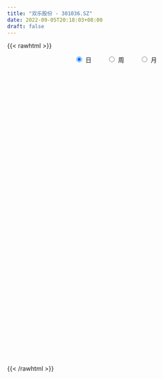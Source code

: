 ```yaml
---
title: "双乐股份 - 301036.SZ"
date: 2022-09-05T20:18:03+08:00
draft: false
---
```

{{< rawhtml >}}
    <div style="text-align: center">
        <label style="padding: 1rem;"><input style="margin-right: .5rem" type="radio" name="period" value="D" checked onclick="period_change(this)">日</label>
        <label style="padding: 1rem;"><input style="margin-right: .5rem" type="radio" name="period" value="W" onclick="period_change(this)">周</label>
        <label style="padding: 1rem;"><input style="margin-right: .5rem" type="radio" name="period" value="M" onclick="period_change(this)">月</label>
    </div>
    <div id="chart" style="height: 700px;"></div> 
    <script type="text/javascript">
        const D_v = [153762.07,126251.01,84949.29,69849.44,80782.59,73469.72,51397.75,56312.93,59452.34,41360.38,71730.62,47719.54,52540.87,50039.07,35344.68,31985.72,22675.09,29858.33,29718.58,23300.19,26400.86,23317.28,38440.43,23339.14,20609.1,12686.77,16178.25,14505.49,18533.64,16585.8,14935.94,16842.24,13216.31,29099.34,25934.45,18876.99,28046.88,31196.04,24257.16,21681.55,18810.96,8456.01,19578.14,13491.92,15110.78,20607.45,26061.91,15742.19,10563.94,9824.01,9355.2,13561.79,10124.98,14073.28,24256.46,29399.45,19292.21,23266.22,18485.92,12349.32,11635.61,15309.12,9799.78,14778.91,11418.19,7384.41,9998.25,8648.32,25158.43,15012.65,13387.76,16581.73,9358.26,10007.71,7995.97,8719.68,7016.68,20511.99,13114.26,10930.72,8389.3,10699.7,9010.41,9019.84,6145.81,14130.14,7373.84,4647.68,5785.12,5524.84,9450.26,12266.48,8627.11,6658.05,12721.81,6015.34,4343.0,4380.7,5258.48,7229.42,4435.42,5461.63,5295.84,4515.47,2835.27,10820.63,10024.71,9581.42,8491.79,10672.95,5934.05,9618.57,6026.34,5187.42,11360.18,7428.95,16376.05,7838.52,9812.78,9170.73,7959.97,7090.33,6896.0,5394.1,5692.26,6889.6,3934.26,4206.14,4140.1,2586.42,5145.42,13517.0,10243.38,9424.5,6106.31,7109.7,7485.88,10714.01,7029.96,5939.11,8563.02,10378.45,8129.18,5642.83,3888.5,6891.08,9194.39,6148.93,5103.18,11249.59,12143.07,11280.3,7690.79,5221.16,7366.17,5510.66,3813.03,7883.09,8442.21,5029.63,4045.3,5328.02,9396.73,4502.88,6416.12,15400.56,21500.93,17816.36,16370.46,10070.94,16284.92,8325.61,4293.6,5904.42,5621.79,7025.2,8410.98,13091.59,9206.54,7913.75,6355.25,7156.74,6748.26,5387.23,3395.45,4239.53,5446.97,8314.18,5310.84,4307.85,4218.73,4689.78,4772.15,4043.28,4725.08,7109.96,3837.45,3314.92,6969.11,4188.64,6840.83,7239.3,7121.48,7308.29,4752.17,6439.26,4260.87,3952.89,8613.31,10691.62,8765.43,6399.01,12025.7,9717.43,8548.74,6134.94,6290.92,9875.16,9704.56,20486.11,11139.44,8294.08,6702.0,6188.15,6164.32,5545.48,4291.36,4602.8,5001.16,5309.93,3694.0,4665.26,15399.54,10641.89,8160.45,4611.29,4647.0,5980.58,4811.85,5698.21,3929.47,5480.63,14642.43,16944.91,11730.49,8943.65,6182.77,7335.02,10203.41,7013.92,9357.18,13924.2,9185.43,6442.75,9037.0,8929.87,7489.08,10672.9,9221.85,6586.89,12800.13,7620.2,11491.94,6893.62,5259.0,7378.63,5220.7,5900.05,4995.05]
const D_histogram = [0.0,-0.1889002849,-0.4845902485,-0.6161815276,-0.5874766947,-0.4839942063,-0.5070809436,-0.4144034898,-0.3462548689,-0.2522295355,0.0112903683,0.122784651,0.3007081097,0.1490476956,0.0664552628,0.0543058283,0.058742048,0.1338341759,0.2055745583,0.2818338391,0.1635561392,0.1640229664,0.0387689617,-0.1128580474,-0.2434532546,-0.2711404537,-0.2673572295,-0.2345034424,-0.1456877836,-0.1307810883,-0.0943975561,-0.1221879124,-0.0940157688,-0.0052265452,0.1366972003,0.1612216299,0.2955805999,0.3219479157,0.2197999014,-0.0103757172,-0.3431682616,-0.5235784877,-0.769497201,-0.858035188,-0.8566492809,-0.7376705662,-0.7741808948,-0.6804702969,-0.5684898839,-0.5051541673,-0.3978956216,-0.2608029402,-0.1664861937,-0.0422804011,0.1433841603,0.0262965675,-0.0460049839,-0.2235484679,-0.3953357875,-0.459158687,-0.4183723536,-0.3999955342,-0.2859498548,-0.1083330398,0.0171019143,0.136400988,0.2682638296,0.3787794962,0.5924265294,0.7011728617,0.8102610031,0.7633028979,0.7443425491,0.7045756557,0.6841552309,0.6594175261,0.6209186765,0.6631041346,0.6908732165,0.6791344568,0.6187260686,0.5991302596,0.5843550376,0.4897191581,0.3967362136,0.1862294598,0.0001019159,-0.0920652537,-0.1445492024,-0.1563161921,-0.1581820521,-0.1138167839,-0.0999769268,-0.0770494978,-0.1439025796,-0.2185234494,-0.2285091928,-0.2001294864,-0.206808709,-0.2595295832,-0.2745737496,-0.2090670689,-0.1407025048,-0.0827442414,-0.0309672398,0.0717277088,0.1580322846,0.1934413844,0.1608297285,0.2164768317,0.2276676352,0.2762589208,0.2857647911,0.2562213417,0.3014464738,0.2883690084,0.3198253286,0.298959074,0.1633857122,-0.0194803057,-0.2408650283,-0.371491757,-0.5026327766,-0.5175858847,-0.4551984045,-0.3274230085,-0.2252424482,-0.1669216949,-0.1553608334,-0.1184769161,-0.0597263613,0.0129769888,0.0248526799,0.0885446678,0.1288429719,0.1156963369,0.1447817658,0.1104143649,0.0812219103,0.0464073811,0.085093151,0.1121042006,0.127573583,0.100245637,0.0792060826,-0.0109981183,-0.1321415398,-0.1868914466,-0.1992838472,-0.2203996136,-0.3564164931,-0.3912208401,-0.3547655466,-0.2664522589,-0.1592302647,-0.0696652078,-0.0205924333,0.0292929702,0.0808349338,0.0992583877,0.0785010144,0.0896164413,0.137152948,0.1466388664,0.1888798234,0.2311372221,0.2993808637,0.2220227553,0.0997113307,0.0109299104,0.0703235193,0.0246726983,-0.002794469,0.0323595467,0.048687177,-0.0058261696,-0.0348617624,-0.2601160158,-0.4364111075,-0.4881820563,-0.5238092942,-0.4511681418,-0.3255714816,-0.212192228,-0.0832125582,0.0202555324,0.0958815583,0.1709335717,0.2432163924,0.267938531,0.2590293641,0.2582735248,0.2040049239,0.16260963,0.1585240604,0.0736535752,0.052834408,0.0354798992,0.0504819827,0.0720995259,0.094013248,0.1255985832,0.1670474679,0.2210595533,0.2387674624,0.2296954334,0.1891122438,0.1770617765,0.1633397368,0.1131791439,0.0623345906,0.0429407518,0.0173749792,0.0268937787,0.0406118515,0.0095633661,0.0222613157,0.0648531808,0.1180578338,0.2035741719,0.2080312813,0.2075611368,0.1767508382,0.146643317,0.0933314505,0.0414592342,-0.0030568442,-0.030410838,-0.0761371943,-0.1218739354,-0.125374863,-0.0955521554,-0.0895844233,-0.0463467006,0.0091556979,0.0445260734,0.0493680136,0.0461961593,0.0387005739,0.0217797391,0.0259539605,0.0443485338,0.0622944987,0.1056799644,0.0552815373,0.0130729946,0.0145566267,0.0362947726,0.0695057826,0.0773758893,0.0930246015,0.1265563259,0.1201109388,0.100159973,0.1089376181,0.0871501227,0.0611883791,0.0031993157,-0.037369722,-0.0360904074,-0.1093980714,-0.1609073191,-0.2288719866,-0.2603082921,-0.2723516793,-0.2869422981,-0.2755453663,-0.2408094206,-0.2054806282]
const D_fast = [0.0,-0.2361253561,-0.6529628818,-0.9385995429,-1.0567638837,-1.0742799469,-1.2241369201,-1.2350603387,-1.253475435,-1.2225074854,-0.9561649896,-0.8139745442,-0.560874058,-0.6752725482,-0.7412511653,-0.7398241427,-0.7207024111,-0.6121517392,-0.4890177171,-0.3422999766,-0.4196886417,-0.3782160729,-0.4937778372,-0.6736193581,-0.8650778789,-0.9605501915,-1.0236062747,-1.0493783481,-0.9969846353,-1.014773212,-1.0019890689,-1.0603264032,-1.0556582019,-0.9681756145,-0.792077569,-0.7272477319,-0.5189936119,-0.4121393172,-0.4593373562,-0.6921069041,-1.1106915139,-1.4219963619,-1.8602893754,-2.1633361595,-2.3761125726,-2.4415514994,-2.6716070517,-2.748014028,-2.7781560861,-2.8411089112,-2.8333242709,-2.7614323246,-2.7087371265,-2.5951014342,-2.3735908328,-2.4841042837,-2.567907081,-2.801337682,-3.0719589485,-3.2505715197,-3.3143782747,-3.3960003389,-3.3534421232,-3.2029085682,-3.0731981354,-2.9197988147,-2.7208700158,-2.5156594751,-2.1539058096,-1.8698662619,-1.5582128696,-1.4143452504,-1.2472199619,-1.1108429414,-0.9602245584,-0.8201078817,-0.7033770622,-0.4954155705,-0.2949281844,-0.13688333,-0.0426102009,0.0875765549,0.2188900923,0.2466840023,0.2528851112,0.0889357224,-0.0971663426,-0.2123498255,-0.3009710748,-0.3518171126,-0.3932284856,-0.3773174134,-0.388471788,-0.3848067335,-0.4876354601,-0.6168871923,-0.6840002339,-0.7056528991,-0.7640342989,-0.8816375689,-0.9653251728,-0.9520852593,-0.9188963213,-0.8816241184,-0.8375889267,-0.7169620508,-0.5911494039,-0.507379958,-0.4997841818,-0.3900178707,-0.3219101584,-0.2042541426,-0.1233070745,-0.0887951884,0.0317915621,0.0908063488,0.2022190011,0.256092515,0.1613655813,-0.026370513,-0.3079714927,-0.5314711607,-0.7882703745,-0.9326199537,-0.9840320747,-0.9381124307,-0.8922424825,-0.8756521529,-0.9029314998,-0.8956668115,-0.851847847,-0.7759002498,-0.7578113887,-0.6719832339,-0.5994741868,-0.5836967376,-0.5184158672,-0.5251796768,-0.5340666539,-0.5572793379,-0.4973202801,-0.4422831804,-0.3949204023,-0.397186939,-0.3984249727,-0.4913787032,-0.6455575096,-0.7470302781,-0.8092436406,-0.8854593104,-1.1105803131,-1.2431898701,-1.2954259632,-1.2737257403,-1.2063113122,-1.1341625573,-1.0902378911,-1.0330292451,-0.9612785481,-0.9180404972,-0.9191726169,-0.8856530797,-0.803828336,-0.757682701,-0.6682217882,-0.5681800839,-0.4250912264,-0.4469436459,-0.544327238,-0.6303761805,-0.5534016919,-0.5928843382,-0.6210501228,-0.5778062204,-0.5493067958,-0.6052766849,-0.6430277183,-0.9333109757,-1.2187088443,-1.3925253072,-1.5591048686,-1.5992557516,-1.5550519619,-1.4947207653,-1.386544235,-1.2780122613,-1.1784158458,-1.0606304395,-0.9275435207,-0.8358367493,-0.7799885751,-0.7161760333,-0.7194434032,-0.7201862896,-0.6846408441,-0.7510979355,-0.7587085007,-0.7671930347,-0.7395704556,-0.6999280308,-0.6545109968,-0.5915260158,-0.5083152641,-0.3990382904,-0.3216385157,-0.2732866863,-0.266591815,-0.2343768382,-0.2072639436,-0.2291297505,-0.2643906563,-0.2730493071,-0.2942713349,-0.2780290907,-0.2541580551,-0.2828156989,-0.2645524204,-0.2057472601,-0.1230281487,0.0133817324,0.0698466622,0.1212668019,0.1346442128,0.1411975208,0.111218517,0.0697111092,0.0244308198,-0.0105258835,-0.0752865384,-0.1514917634,-0.1863364067,-0.180401738,-0.1968301116,-0.1651790641,-0.1073877412,-0.0608858473,-0.0437019037,-0.0353247182,-0.0331451601,-0.04462106,-0.0339583485,-0.0044766418,0.0290429478,0.0988484045,0.0622703618,0.0233300677,0.0284528566,0.0592646956,0.1098521513,0.1370662302,0.1759710929,0.2411418987,0.2647242463,0.2698132737,0.3058253234,0.3058253586,0.2951607098,0.2379714754,0.1880600071,0.18031672,0.079659538,-0.0120765394,-0.1372592036,-0.2337725821,-0.3139038891,-0.4002300824,-0.4577194922,-0.4831859017,-0.4992272664]
const D_slow = [0.0,-0.0472250712,-0.1683726333,-0.3224180152,-0.4692871889,-0.5902857405,-0.7170559764,-0.8206568489,-0.9072205661,-0.97027795,-0.9674553579,-0.9367591951,-0.8615821677,-0.8243202438,-0.8077064281,-0.794129971,-0.779444459,-0.7459859151,-0.6945922755,-0.6241338157,-0.5832447809,-0.5422390393,-0.5325467989,-0.5607613107,-0.6216246244,-0.6894097378,-0.7562490452,-0.8148749058,-0.8512968517,-0.8839921237,-0.9075915128,-0.9381384909,-0.9616424331,-0.9629490694,-0.9287747693,-0.8884693618,-0.8145742118,-0.7340872329,-0.6791372576,-0.6817311869,-0.7675232523,-0.8984178742,-1.0907921744,-1.3053009714,-1.5194632917,-1.7038809332,-1.8974261569,-2.0675437311,-2.2096662021,-2.3359547439,-2.4354286493,-2.5006293844,-2.5422509328,-2.5528210331,-2.516974993,-2.5104008512,-2.5219020971,-2.5777892141,-2.676623161,-2.7914128327,-2.8960059211,-2.9960048047,-3.0674922684,-3.0945755283,-3.0903000497,-3.0561998027,-2.9891338453,-2.8944389713,-2.7463323389,-2.5710391235,-2.3684738727,-2.1776481483,-1.991562511,-1.8154185971,-1.6443797893,-1.4795254078,-1.3242957387,-1.1585197051,-0.9858014009,-0.8160177867,-0.6613362696,-0.5115537047,-0.3654649453,-0.2430351558,-0.1438511024,-0.0972937374,-0.0972682585,-0.1202845719,-0.1564218725,-0.1955009205,-0.2350464335,-0.2635006295,-0.2884948612,-0.3077572356,-0.3437328805,-0.3983637429,-0.4554910411,-0.5055234127,-0.55722559,-0.6221079857,-0.6907514231,-0.7430181904,-0.7781938166,-0.7988798769,-0.8066216869,-0.7886897597,-0.7491816885,-0.7008213424,-0.6606139103,-0.6064947024,-0.5495777936,-0.4805130634,-0.4090718656,-0.3450165302,-0.2696549117,-0.1975626596,-0.1176063275,-0.042866559,-0.0020201309,-0.0068902073,-0.0671064644,-0.1599794037,-0.2856375978,-0.415034069,-0.5288336701,-0.6106894222,-0.6670000343,-0.708730458,-0.7475706664,-0.7771898954,-0.7921214857,-0.7888772385,-0.7826640686,-0.7605279016,-0.7283171587,-0.6993930744,-0.663197633,-0.6355940418,-0.6152885642,-0.6036867189,-0.5824134312,-0.554387381,-0.5224939853,-0.497432576,-0.4776310554,-0.4803805849,-0.5134159699,-0.5601388315,-0.6099597933,-0.6650596967,-0.75416382,-0.85196903,-0.9406604167,-1.0072734814,-1.0470810476,-1.0644973495,-1.0696454578,-1.0623222153,-1.0421134819,-1.0172988849,-0.9976736313,-0.975269521,-0.940981284,-0.9043215674,-0.8571016116,-0.799317306,-0.7244720901,-0.6689664013,-0.6440385686,-0.641306091,-0.6237252112,-0.6175570366,-0.6182556538,-0.6101657672,-0.5979939729,-0.5994505153,-0.6081659559,-0.6731949599,-0.7822977367,-0.9043432508,-1.0352955744,-1.1480876098,-1.2294804802,-1.2825285372,-1.3033316768,-1.2982677937,-1.2742974041,-1.2315640112,-1.1707599131,-1.1037752803,-1.0390179393,-0.9744495581,-0.9234483271,-0.8827959196,-0.8431649045,-0.8247515107,-0.8115429087,-0.8026729339,-0.7900524382,-0.7720275568,-0.7485242448,-0.717124599,-0.675362732,-0.6200978437,-0.5604059781,-0.5029821197,-0.4557040588,-0.4114386147,-0.3706036804,-0.3423088945,-0.3267252468,-0.3159900589,-0.3116463141,-0.3049228694,-0.2947699065,-0.292379065,-0.2868137361,-0.2706004409,-0.2410859825,-0.1901924395,-0.1381846192,-0.086294335,-0.0421066254,-0.0054457962,0.0178870665,0.028251875,0.027487664,0.0198849545,0.0008506559,-0.029617828,-0.0609615437,-0.0848495826,-0.1072456884,-0.1188323635,-0.116543439,-0.1054119207,-0.0930699173,-0.0815208775,-0.071845734,-0.0664007992,-0.0599123091,-0.0488251756,-0.0332515509,-0.0068315598,0.0069888245,0.0102570731,0.0138962298,0.022969923,0.0403463686,0.0596903409,0.0829464913,0.1145855728,0.1446133075,0.1696533008,0.1968877053,0.218675236,0.2339723307,0.2347721597,0.2254297292,0.2164071273,0.1890576095,0.1488307797,0.091612783,0.02653571,-0.0415522098,-0.1132877843,-0.1821741259,-0.2423764811,-0.2937466381]
const D_data = [['2021-07-29', 48.18, 50.66, 44.4, 54.47],['2021-07-30', 48.0, 47.7, 46.28, 53.6],['2021-08-02', 46.29, 44.76, 42.0, 46.78],['2021-08-03', 43.77, 45.18, 43.43, 45.93],['2021-08-04', 44.6, 46.37, 43.7, 48.49],['2021-08-05', 45.02, 47.16, 43.5, 48.29],['2021-08-06', 46.35, 45.3, 44.62, 47.68],['2021-08-09', 44.4, 46.46, 42.55, 46.8],['2021-08-10', 45.8, 46.16, 45.6, 48.26],['2021-08-11', 44.91, 46.55, 44.5, 47.3],['2021-08-12', 46.02, 49.41, 45.48, 51.75],['2021-08-13', 48.5, 48.44, 48.09, 51.31],['2021-08-16', 48.97, 50.1, 48.02, 51.1],['2021-08-17', 49.5, 46.1, 45.8, 50.58],['2021-08-18', 45.7, 46.3, 45.3, 46.99],['2021-08-19', 45.81, 46.86, 45.0, 48.0],['2021-08-20', 46.69, 46.98, 45.82, 47.98],['2021-08-23', 46.78, 48.05, 46.72, 48.13],['2021-08-24', 47.67, 48.44, 47.67, 50.3],['2021-08-25', 48.4, 49.0, 48.12, 49.62],['2021-08-26', 48.54, 46.54, 46.06, 48.7],['2021-08-27', 46.5, 47.76, 46.14, 48.09],['2021-08-30', 46.66, 45.85, 45.33, 48.68],['2021-08-31', 45.55, 44.66, 44.22, 45.99],['2021-09-01', 45.4, 43.93, 42.83, 45.4],['2021-09-02', 43.73, 44.49, 43.56, 44.78],['2021-09-03', 44.75, 44.5, 44.29, 45.98],['2021-09-06', 44.34, 44.65, 43.78, 44.85],['2021-09-07', 44.84, 45.41, 44.41, 46.0],['2021-09-08', 45.42, 44.53, 44.21, 45.59],['2021-09-09', 44.2, 44.72, 44.13, 45.85],['2021-09-10', 44.72, 43.72, 43.31, 44.93],['2021-09-13', 43.72, 44.2, 43.1, 44.42],['2021-09-14', 44.99, 45.1, 44.96, 47.56],['2021-09-15', 44.4, 46.31, 43.49, 46.69],['2021-09-16', 45.8, 45.28, 44.91, 47.33],['2021-09-17', 45.6, 47.15, 45.15, 47.5],['2021-09-22', 46.99, 46.37, 45.88, 49.56],['2021-09-23', 46.11, 44.67, 44.63, 47.27],['2021-09-24', 43.55, 42.15, 42.06, 43.6],['2021-09-27', 41.95, 39.09, 38.6, 41.97],['2021-09-28', 39.22, 39.14, 38.58, 39.86],['2021-09-29', 38.7, 36.5, 36.5, 39.13],['2021-09-30', 37.77, 36.74, 36.5, 37.99],['2021-10-08', 37.5, 36.74, 36.5, 37.5],['2021-10-11', 37.3, 37.67, 36.68, 38.2],['2021-10-12', 37.35, 35.08, 34.44, 37.5],['2021-10-13', 34.93, 36.0, 34.77, 36.17],['2021-10-14', 36.0, 35.98, 35.6, 36.44],['2021-10-15', 35.98, 35.09, 34.9, 36.0],['2021-10-18', 35.2, 35.4, 35.0, 35.5],['2021-10-19', 36.02, 35.82, 35.52, 36.58],['2021-10-20', 35.5, 35.38, 35.2, 35.86],['2021-10-21', 35.5, 35.9, 35.2, 36.49],['2021-10-22', 36.25, 37.19, 35.69, 37.66],['2021-10-25', 32.3, 33.29, 32.0, 34.34],['2021-10-26', 32.81, 32.97, 32.33, 33.69],['2021-10-27', 33.08, 30.5, 30.36, 33.56],['2021-10-28', 30.5, 29.0, 28.92, 30.5],['2021-10-29', 29.01, 28.98, 28.94, 29.6],['2021-11-01', 28.98, 29.47, 28.79, 29.95],['2021-11-02', 29.85, 28.6, 28.5, 30.29],['2021-11-03', 28.98, 29.45, 28.6, 29.6],['2021-11-04', 29.91, 30.44, 29.45, 30.9],['2021-11-05', 30.14, 30.13, 29.95, 30.8],['2021-11-08', 30.17, 30.34, 29.86, 30.64],['2021-11-09', 30.1, 30.91, 30.1, 31.28],['2021-11-10', 31.0, 31.14, 30.46, 31.15],['2021-11-11', 31.13, 33.3, 31.05, 33.44],['2021-11-12', 33.0, 33.0, 32.3, 33.53],['2021-11-15', 33.15, 33.85, 32.91, 34.2],['2021-11-16', 33.71, 32.37, 32.37, 34.0],['2021-11-17', 32.49, 32.85, 32.4, 33.49],['2021-11-18', 32.86, 32.74, 32.7, 33.57],['2021-11-19', 32.62, 33.13, 32.38, 33.45],['2021-11-22', 33.25, 33.27, 33.05, 33.7],['2021-11-23', 33.08, 33.24, 32.99, 33.45],['2021-11-24', 33.09, 34.6, 32.8, 34.89],['2021-11-25', 34.63, 35.0, 34.19, 35.37],['2021-11-26', 34.63, 34.97, 34.53, 35.98],['2021-11-29', 34.06, 34.58, 34.06, 34.94],['2021-11-30', 34.86, 35.28, 34.73, 35.87],['2021-12-01', 35.18, 35.66, 34.9, 35.77],['2021-12-02', 35.7, 34.75, 34.6, 35.71],['2021-12-03', 34.6, 34.59, 34.24, 34.99],['2021-12-06', 34.89, 32.51, 32.32, 34.95],['2021-12-07', 32.66, 31.8, 31.71, 32.94],['2021-12-08', 31.8, 32.17, 31.8, 32.6],['2021-12-09', 32.09, 32.16, 32.09, 32.69],['2021-12-10', 32.01, 32.35, 32.0, 32.8],['2021-12-13', 32.79, 32.28, 32.22, 34.56],['2021-12-14', 32.24, 32.83, 31.8, 33.51],['2021-12-15', 32.79, 32.48, 32.3, 33.19],['2021-12-16', 32.51, 32.58, 32.32, 32.72],['2021-12-17', 32.6, 31.2, 30.8, 32.6],['2021-12-20', 31.18, 30.52, 30.45, 31.18],['2021-12-21', 30.5, 30.86, 30.25, 30.98],['2021-12-22', 31.09, 31.15, 30.86, 31.33],['2021-12-23', 31.13, 30.53, 30.51, 31.39],['2021-12-24', 30.5, 29.52, 29.48, 30.83],['2021-12-27', 29.78, 29.5, 29.15, 29.8],['2021-12-28', 29.54, 30.35, 29.52, 30.38],['2021-12-29', 30.5, 30.5, 30.14, 30.8],['2021-12-30', 30.79, 30.51, 30.35, 30.89],['2021-12-31', 30.53, 30.57, 30.42, 30.8],['2022-01-04', 31.48, 31.53, 30.92, 31.58],['2022-01-05', 31.29, 31.82, 30.95, 31.89],['2022-01-06', 31.53, 31.55, 31.42, 32.38],['2022-01-07', 31.6, 30.75, 30.6, 31.68],['2022-01-10', 30.74, 31.98, 30.41, 31.98],['2022-01-11', 31.88, 31.7, 31.58, 32.28],['2022-01-12', 31.64, 32.46, 31.64, 32.61],['2022-01-13', 32.44, 32.29, 32.24, 32.7],['2022-01-14', 32.05, 31.91, 31.65, 32.6],['2022-01-17', 32.39, 33.07, 31.8, 33.3],['2022-01-18', 33.0, 32.63, 32.4, 33.09],['2022-01-19', 32.95, 33.46, 32.85, 33.81],['2022-01-20', 33.3, 33.07, 32.87, 33.35],['2022-01-21', 33.44, 31.39, 31.31, 33.44],['2022-01-24', 30.52, 29.99, 29.96, 31.38],['2022-01-25', 30.38, 28.3, 28.3, 30.38],['2022-01-26', 28.31, 28.22, 28.0, 28.99],['2022-01-27', 28.81, 27.12, 27.08, 28.81],['2022-01-28', 27.2, 27.72, 27.0, 28.03],['2022-02-07', 28.28, 28.36, 27.84, 28.65],['2022-02-08', 28.48, 29.3, 28.12, 29.55],['2022-02-09', 28.87, 29.29, 28.87, 29.57],['2022-02-10', 29.49, 28.92, 28.72, 29.5],['2022-02-11', 28.78, 28.29, 28.15, 28.8],['2022-02-14', 28.03, 28.52, 27.77, 28.82],['2022-02-15', 28.55, 28.87, 28.01, 29.09],['2022-02-16', 28.67, 29.27, 27.7, 29.27],['2022-02-17', 29.2, 28.64, 28.64, 30.1],['2022-02-18', 28.99, 29.43, 28.01, 29.45],['2022-02-21', 29.26, 29.4, 29.11, 29.84],['2022-02-22', 29.21, 28.8, 28.66, 29.5],['2022-02-23', 28.93, 29.38, 28.83, 29.49],['2022-02-24', 29.38, 28.58, 28.05, 29.89],['2022-02-25', 28.98, 28.46, 28.43, 29.38],['2022-02-28', 28.46, 28.18, 27.75, 28.57],['2022-03-01', 28.25, 29.08, 28.13, 29.18],['2022-03-02', 29.28, 29.11, 29.05, 30.0],['2022-03-03', 29.48, 29.1, 28.95, 29.56],['2022-03-04', 28.9, 28.55, 28.4, 29.1],['2022-03-07', 28.44, 28.5, 28.13, 28.76],['2022-03-08', 28.47, 27.29, 27.2, 28.47],['2022-03-09', 27.31, 26.2, 24.99, 27.49],['2022-03-10', 26.48, 26.35, 26.26, 27.1],['2022-03-11', 26.28, 26.46, 25.51, 26.57],['2022-03-14', 26.5, 26.0, 25.73, 27.28],['2022-03-15', 25.76, 23.8, 23.79, 25.89],['2022-03-16', 24.45, 24.19, 23.0, 24.59],['2022-03-17', 24.35, 24.66, 24.35, 25.19],['2022-03-18', 24.66, 25.26, 24.66, 25.44],['2022-03-21', 25.06, 25.71, 25.06, 25.79],['2022-03-22', 25.55, 25.78, 25.3, 26.13],['2022-03-23', 25.78, 25.46, 25.32, 26.14],['2022-03-24', 25.11, 25.59, 24.96, 26.4],['2022-03-25', 25.21, 25.78, 25.21, 26.35],['2022-03-28', 25.5, 25.48, 25.17, 25.93],['2022-03-29', 25.48, 24.91, 24.77, 25.74],['2022-03-30', 24.92, 25.21, 24.63, 25.4],['2022-03-31', 25.21, 25.78, 25.0, 26.28],['2022-04-01', 25.65, 25.44, 25.28, 25.82],['2022-04-06', 25.65, 26.0, 25.31, 26.09],['2022-04-07', 25.92, 26.28, 25.6, 27.2],['2022-04-08', 26.71, 27.01, 26.2, 27.4],['2022-04-11', 27.01, 25.27, 24.71, 27.01],['2022-04-12', 24.0, 24.2, 23.0, 24.25],['2022-04-13', 23.76, 24.0, 23.5, 24.34],['2022-04-14', 23.99, 25.72, 23.98, 26.08],['2022-04-15', 25.83, 24.39, 24.38, 25.83],['2022-04-18', 24.39, 24.34, 23.6, 24.54],['2022-04-19', 24.27, 25.07, 24.27, 25.17],['2022-04-20', 24.77, 24.92, 24.72, 25.54],['2022-04-21', 24.88, 23.86, 23.78, 25.35],['2022-04-22', 23.56, 23.85, 23.0, 24.4],['2022-04-25', 23.53, 20.49, 20.49, 23.62],['2022-04-26', 20.65, 19.63, 19.59, 21.28],['2022-04-27', 19.57, 20.08, 18.9, 20.15],['2022-04-28', 20.06, 19.5, 19.33, 20.43],['2022-04-29', 19.61, 20.41, 19.57, 20.66],['2022-05-05', 20.51, 21.13, 20.27, 21.38],['2022-05-06', 20.82, 21.23, 20.58, 21.6],['2022-05-09', 21.23, 21.78, 21.23, 21.84],['2022-05-10', 21.44, 21.88, 21.33, 22.0],['2022-05-11', 21.88, 21.88, 21.68, 22.26],['2022-05-12', 21.98, 22.21, 21.89, 23.46],['2022-05-13', 22.0, 22.57, 21.95, 22.88],['2022-05-16', 22.65, 22.28, 22.14, 22.84],['2022-05-17', 22.39, 21.96, 21.71, 22.58],['2022-05-18', 21.85, 22.1, 21.84, 22.34],['2022-05-19', 21.05, 21.33, 21.05, 21.4],['2022-05-20', 21.48, 21.25, 21.13, 21.55],['2022-05-23', 21.27, 21.6, 21.14, 21.62],['2022-05-24', 21.66, 20.32, 20.32, 21.74],['2022-05-25', 20.68, 20.77, 20.32, 20.83],['2022-05-26', 21.08, 20.63, 20.2, 21.14],['2022-05-27', 20.64, 20.95, 20.51, 21.43],['2022-05-30', 21.26, 21.07, 20.7, 21.27],['2022-05-31', 21.07, 21.15, 20.72, 21.3],['2022-06-01', 21.04, 21.4, 20.82, 21.58],['2022-06-02', 21.4, 21.74, 21.01, 21.76],['2022-06-06', 21.68, 22.22, 21.68, 22.38],['2022-06-07', 22.42, 22.06, 21.8, 22.42],['2022-06-08', 22.0, 21.86, 21.5, 22.19],['2022-06-09', 21.9, 21.43, 21.42, 22.0],['2022-06-10', 21.45, 21.73, 21.3, 21.9],['2022-06-13', 21.45, 21.72, 21.0, 21.72],['2022-06-14', 21.37, 21.15, 20.49, 21.39],['2022-06-15', 21.01, 20.89, 20.87, 21.65],['2022-06-16', 20.88, 21.09, 20.75, 21.25],['2022-06-17', 21.5, 20.87, 20.32, 21.56],['2022-06-20', 21.0, 21.24, 20.8, 21.59],['2022-06-21', 21.29, 21.34, 20.96, 21.56],['2022-06-22', 21.23, 20.71, 20.71, 21.3],['2022-06-23', 21.07, 21.18, 20.72, 21.2],['2022-06-24', 21.29, 21.7, 21.07, 21.75],['2022-06-27', 21.73, 22.13, 21.5, 22.17],['2022-06-28', 22.12, 23.01, 21.9, 23.55],['2022-06-29', 22.91, 22.38, 22.28, 23.38],['2022-06-30', 22.39, 22.48, 22.2, 22.83],['2022-07-01', 22.58, 22.16, 22.0, 22.74],['2022-07-04', 22.27, 22.13, 21.85, 22.57],['2022-07-05', 22.24, 21.71, 21.44, 22.24],['2022-07-06', 21.75, 21.5, 21.22, 21.75],['2022-07-07', 21.56, 21.35, 21.31, 21.68],['2022-07-08', 21.55, 21.36, 21.25, 21.55],['2022-07-11', 21.36, 20.89, 20.6, 21.36],['2022-07-12', 20.79, 20.56, 20.53, 21.08],['2022-07-13', 20.56, 20.85, 20.56, 20.9],['2022-07-14', 20.62, 21.24, 20.62, 21.28],['2022-07-15', 22.0, 20.95, 20.69, 22.0],['2022-07-18', 21.3, 21.48, 20.86, 21.55],['2022-07-19', 21.45, 21.87, 21.45, 22.2],['2022-07-20', 21.99, 21.87, 21.7, 21.99],['2022-07-21', 21.69, 21.62, 21.58, 21.94],['2022-07-22', 21.73, 21.55, 21.3, 21.75],['2022-07-25', 21.71, 21.49, 21.38, 21.85],['2022-07-26', 21.33, 21.32, 20.91, 21.45],['2022-07-27', 21.31, 21.56, 21.2, 21.62],['2022-07-28', 21.62, 21.82, 21.6, 21.92],['2022-07-29', 21.82, 21.95, 21.82, 22.58],['2022-08-01', 22.0, 22.5, 21.75, 22.75],['2022-08-02', 22.2, 21.37, 21.22, 22.27],['2022-08-03', 21.38, 21.25, 21.1, 21.96],['2022-08-04', 21.45, 21.7, 21.32, 21.73],['2022-08-05', 21.67, 22.04, 21.62, 22.05],['2022-08-08', 21.97, 22.38, 21.85, 22.45],['2022-08-09', 22.36, 22.24, 22.18, 22.44],['2022-08-10', 22.24, 22.48, 22.15, 22.57],['2022-08-11', 22.6, 22.94, 22.4, 23.04],['2022-08-12', 22.94, 22.63, 22.56, 23.15],['2022-08-15', 22.64, 22.5, 22.27, 22.67],['2022-08-16', 22.4, 22.94, 22.4, 23.0],['2022-08-17', 23.07, 22.63, 22.47, 23.17],['2022-08-18', 22.59, 22.54, 22.35, 22.65],['2022-08-19', 22.55, 21.97, 21.95, 22.8],['2022-08-22', 21.96, 21.94, 21.77, 22.16],['2022-08-23', 21.94, 22.36, 21.85, 22.39],['2022-08-24', 22.33, 21.2, 21.14, 22.34],['2022-08-25', 21.0, 21.05, 20.62, 21.48],['2022-08-26', 20.98, 20.38, 20.2, 21.16],['2022-08-29', 20.08, 20.38, 19.9, 20.47],['2022-08-30', 20.37, 20.29, 20.05, 20.7],['2022-08-31', 20.29, 19.95, 19.76, 20.4],['2022-09-01', 20.25, 20.02, 19.8, 20.25],['2022-09-02', 20.49, 20.2, 19.99, 20.49],['2022-09-05', 20.19, 20.18, 20.0, 20.33]]
const W_v = [280013.08,360448.79,276575.81,192585.43,132595.24,111253.69,81403.11,115173.97,77134.75,60337.03,15110.78,82799.5,71371.71,102793.12,62941.61,66202.06,57331.43,60293.33,43265.06,37461.62,49723.71,27226.94,22543.63,38918.55,37439.33,52816.48,36511.13,24862.36,40916.72,38445.86,38652.59,31226.08,47584.91,33015.16,28302.56,43317.61,68868.29,31255.99,43723.87,12135.49,26706.97,22031.79,25956.52,25390.25,26713.48,46495.07,40567.19,56326.19,26792.11,34069.89,34041.21,34562.59,51136.84,49684.14,42571.6,47721.01,30652.0,4995.05]
const W_histogram = [0.0,-0.1531623932,-0.0403960357,-0.060331271,-0.0193071815,-0.2000048758,-0.351477359,-0.2072181556,-0.42267298,-0.8774969753,-1.1112567498,-1.2969700461,-1.2005610464,-1.5876009688,-1.6564162403,-1.4086253658,-1.1470313566,-0.7787564786,-0.5028219466,-0.4167843203,-0.3837694409,-0.4186675602,-0.319126364,-0.1953333374,0.0001573464,0.1231247543,-0.0071164442,-0.0186333185,0.0812861847,0.1109733666,0.1624778319,0.0854641716,-0.011462046,-0.0059955302,0.0084926776,0.1497483928,0.0953173494,0.0536104952,-0.1631281557,-0.2059764976,-0.1039329346,-0.0859413263,-0.05628511,0.0488171675,0.1445325442,0.1747724021,0.26984176,0.3763337402,0.403134716,0.4025520261,0.4483746735,0.5070957192,0.5498837271,0.6110977334,0.5994869639,0.4821229121,0.3935112196,0.3368800549]
const W_fast = [0.0,-0.1914529915,-0.088785643,-0.123803696,-0.0876064019,-0.3183053151,-0.5576471381,-0.4651924736,-0.786315543,-1.4605137821,-1.972087744,-2.4820435518,-2.6857748138,-3.4697149784,-3.9526343099,-4.0569997769,-4.0821636069,-3.9085778485,-3.7583488031,-3.7765072569,-3.8394347378,-3.9789997471,-3.9592401419,-3.8842804497,-3.6887504292,-3.5350018328,-3.6670221424,-3.6831973462,-3.5629562969,-3.5055257734,-3.4134018501,-3.4690494675,-3.5688411966,-3.5648735633,-3.5482621861,-3.3695693727,-3.4001710788,-3.4284753092,-3.685995999,-3.7803384654,-3.704278136,-3.7077718593,-3.6921869205,-3.5748803511,-3.4430318383,-3.36909888,-3.2065690821,-3.0059936668,-2.878409012,-2.7783536953,-2.6204373795,-2.4349424041,-2.2546834644,-2.0406950248,-1.9024340533,-1.8992673771,-1.8895012646,-1.8619124156]
const W_slow = [0.0,-0.0382905983,-0.0483896072,-0.063472425,-0.0682992204,-0.1183004393,-0.2061697791,-0.257974318,-0.363642563,-0.5830168068,-0.8608309942,-1.1850735058,-1.4852137674,-1.8821140096,-2.2962180696,-2.6483744111,-2.9351322502,-3.1298213699,-3.2555268565,-3.3597229366,-3.4556652968,-3.5603321869,-3.6401137779,-3.6889471123,-3.6889077756,-3.6581265871,-3.6599056981,-3.6645640278,-3.6442424816,-3.6164991399,-3.575879682,-3.5545136391,-3.5573791506,-3.5588780331,-3.5567548637,-3.5193177655,-3.4954884282,-3.4820858044,-3.5228678433,-3.5743619677,-3.6003452014,-3.621830533,-3.6359018105,-3.6236975186,-3.5875643825,-3.543871282,-3.476410842,-3.382327407,-3.281543728,-3.1809057215,-3.0688120531,-2.9420381233,-2.8045671915,-2.6517927582,-2.5019210172,-2.3813902892,-2.2830124843,-2.1987924705]
const W_data = [['2021-07-30', 48.18, 47.7, 44.4, 54.47],['2021-08-06', 46.29, 45.3, 42.0, 48.49],['2021-08-13', 44.4, 48.44, 42.55, 51.75],['2021-08-20', 48.97, 46.98, 45.0, 51.1],['2021-08-27', 46.78, 47.76, 46.06, 50.3],['2021-09-03', 46.66, 44.5, 42.83, 48.68],['2021-09-10', 44.34, 43.72, 43.31, 46.0],['2021-09-17', 43.72, 47.15, 43.1, 47.56],['2021-09-24', 46.99, 42.15, 42.06, 49.56],['2021-09-30', 41.95, 36.74, 36.5, 41.97],['2021-10-08', 37.5, 36.74, 36.5, 37.5],['2021-10-15', 37.3, 35.09, 34.44, 38.2],['2021-10-22', 35.2, 37.19, 35.0, 37.66],['2021-10-29', 32.3, 28.98, 28.92, 34.34],['2021-11-05', 28.98, 30.13, 28.5, 30.9],['2021-11-12', 30.17, 33.0, 29.86, 33.53],['2021-11-19', 33.15, 33.13, 32.37, 34.2],['2021-11-26', 33.25, 34.97, 32.8, 35.98],['2021-12-03', 34.06, 34.59, 34.06, 35.87],['2021-12-10', 34.89, 32.35, 31.71, 34.95],['2021-12-17', 32.79, 31.2, 30.8, 34.56],['2021-12-24', 31.18, 29.52, 29.48, 31.39],['2021-12-31', 29.78, 30.57, 29.15, 30.89],['2022-01-07', 31.48, 30.75, 30.6, 32.38],['2022-01-14', 30.74, 31.91, 30.41, 32.7],['2022-01-21', 32.39, 31.39, 31.31, 33.81],['2022-01-28', 30.52, 27.72, 27.0, 31.38],['2022-02-11', 28.28, 28.29, 27.84, 29.57],['2022-02-18', 28.03, 29.43, 27.7, 30.1],['2022-02-25', 29.26, 28.46, 28.05, 29.89],['2022-03-04', 28.46, 28.55, 27.75, 30.0],['2022-03-11', 28.44, 26.46, 24.99, 28.76],['2022-03-18', 26.5, 25.26, 23.0, 27.28],['2022-03-25', 25.06, 25.78, 24.96, 26.4],['2022-04-01', 25.5, 25.44, 24.63, 26.28],['2022-04-08', 25.65, 27.01, 25.31, 27.4],['2022-04-15', 27.01, 24.39, 23.0, 27.01],['2022-04-22', 24.39, 23.85, 23.0, 25.54],['2022-04-29', 23.53, 20.41, 18.9, 23.62],['2022-05-06', 20.51, 21.23, 20.27, 21.6],['2022-05-13', 21.23, 22.57, 21.23, 23.46],['2022-05-20', 22.65, 21.25, 21.05, 22.84],['2022-05-27', 21.27, 20.95, 20.2, 21.74],['2022-06-02', 21.26, 21.74, 20.7, 21.76],['2022-06-10', 21.68, 21.73, 21.3, 22.42],['2022-06-17', 21.45, 20.87, 20.32, 21.72],['2022-06-24', 21.0, 21.7, 20.71, 21.75],['2022-07-01', 21.73, 22.16, 21.5, 23.55],['2022-07-08', 22.27, 21.36, 21.22, 22.57],['2022-07-15', 21.36, 20.95, 20.53, 22.0],['2022-07-22', 21.3, 21.55, 20.86, 22.2],['2022-07-29', 21.71, 21.95, 20.91, 22.58],['2022-08-05', 22.0, 22.04, 21.1, 22.75],['2022-08-12', 21.97, 22.63, 21.85, 23.15],['2022-08-19', 22.64, 21.97, 21.95, 23.17],['2022-08-26', 21.96, 20.38, 20.2, 22.39],['2022-09-02', 20.08, 20.2, 19.76, 20.7],['2022-09-09', 20.19, 20.18, 20.0, 20.33]]
const M_v = [280013.08,1023984.8399999999,383522.98,272075.11,265857.43,161131.96,165685.49,110164.05,168339.31,191668.64,97860.24,177760.71,136167.8,210644.84,16115.8]
const M_histogram = [0.0,-0.194005698,-0.8104283309,-1.6472418658,-1.6772942493,-1.8989185629,-2.105969664,-2.0769961988,-2.079390569,-2.2861192837,-2.2149472919,-1.93062274,-1.6419036305,-1.4556349657,-1.1977136892]
const M_fast = [0.0,-0.2425071225,-1.0615368382,-2.3101608395,-2.7595367853,-3.4558907397,-4.1894342567,-4.6797098412,-5.2019518537,-5.9802103893,-6.4627752205,-6.6611063536,-6.7828631518,-6.9605032284,-7.0020103741]
const M_slow = [0.0,-0.0485014245,-0.2511085072,-0.6629189737,-1.082242536,-1.5569721767,-2.0834645927,-2.6027136424,-3.1225612847,-3.6940911056,-4.2478279286,-4.7304836136,-5.1409595212,-5.5048682627,-5.804296685]
const M_data = [['2021-07-30', 48.18, 47.7, 44.4, 54.47],['2021-08-31', 46.29, 44.66, 42.0, 51.75],['2021-09-30', 45.4, 36.74, 36.5, 49.56],['2021-10-29', 37.5, 28.98, 28.92, 38.2],['2021-11-30', 28.98, 35.28, 28.5, 35.98],['2021-12-31', 35.18, 30.57, 29.15, 35.77],['2022-01-28', 31.48, 27.72, 27.0, 33.81],['2022-02-28', 28.28, 28.18, 27.7, 30.1],['2022-03-31', 28.25, 25.78, 23.0, 30.0],['2022-04-29', 25.65, 20.41, 18.9, 27.4],['2022-05-31', 20.51, 21.15, 20.2, 23.46],['2022-06-30', 21.04, 22.48, 20.32, 23.55],['2022-07-29', 22.58, 21.95, 20.53, 22.74],['2022-08-31', 22.0, 19.95, 19.76, 23.17],['2022-09-30', 20.25, 20.18, 19.8, 20.49]]
        const D_a = [null,null,42.0,null,null,null,null,null,null,null,51.75,null,null,null,null,null,null,null,null,null,null,null,null,null,42.83,null,null,null,null,null,null,null,null,null,null,null,null,49.56,null,null,null,null,null,null,null,null,34.44,null,null,null,null,null,null,null,37.66,null,null,null,null,null,null,28.5,null,null,null,null,null,null,null,null,34.2,null,null,null,32.38,null,null,null,null,35.98,null,null,null,null,null,null,null,null,null,null,null,null,null,null,null,null,null,null,null,null,29.15,null,null,null,null,null,null,null,null,null,null,null,null,null,null,null,33.81,null,null,null,null,null,null,27.0,null,null,null,null,null,null,null,null,30.1,null,null,null,null,null,null,null,null,null,null,null,null,null,null,null,null,null,null,23.0,null,null,null,null,null,26.4,null,null,null,24.63,null,null,null,null,27.4,null,null,null,null,null,null,null,null,null,null,null,null,18.9,null,null,null,null,null,null,null,23.46,null,null,null,null,null,null,null,null,null,20.2,null,null,null,null,null,null,22.42,null,null,null,null,null,null,null,20.32,null,null,null,null,null,null,23.55,null,null,null,null,null,null,null,null,null,20.53,null,null,null,null,null,null,null,null,null,null,null,null,null,null,null,null,null,null,null,null,null,null,null,null,null,23.17,null,null,null,null,null,null,null,null,null,19.76,null,null,null]
const W_a = [null,42.0,null,null,null,null,null,null,49.56,null,null,null,null,null,28.5,null,null,null,null,null,null,null,null,null,null,33.81,null,null,null,null,null,null,null,null,null,null,null,null,18.9,null,null,null,null,null,null,null,null,23.55,null,null,null,null,null,null,null,null,null,null]
const M_a = [null,null,null,null,null,null,null,null,null,18.9,null,null,null,null,null]
        const D_b = [[{ coord: ['2021-08-02', 49.56] }, { coord: ['2021-09-22', 42.83] }],[{ coord: ['2021-11-02', 34.2] }, { coord: ['2022-01-19', 32.38] }],[{ coord: ['2022-03-16', 26.4] }, { coord: ['2022-04-08', 24.63] }],[{ coord: ['2022-04-27', 22.42] }, { coord: ['2022-08-17', 20.2] }]]
const W_b = []
const M_b = []
    </script>
{{< /rawhtml >}}